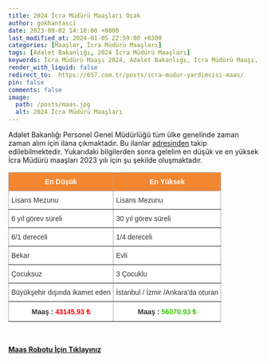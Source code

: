 ```yaml
---
title: 2024 İcra Müdürü Maaşları Ocak
author: gokhantasci
date: 2023-09-02 14:10:00 +0800
last_modified_at: 2024-01-05 22:59:00 +0300
categories: [Maaşlar, İcra Müdürü Maaşları]
tags: [Adalet Bakanlığı, 2024 İcra Müdürü Maaşları]
keywords: İcra Müdürü Maaşı 2024, Adalet Bakanlığı, İcra Müdürü Maaşı, en düşük İcra Müdürü Maaşı, sözleşmeli İcra Müdürü maaşı, sözleşmeli İcra Müdürü Maaşı, Yargıtay, İcra Müdürü Alımı Ne Zaman, İcra Müdürü nedir?, İcra Müdürü nasıl olunur, İcra Müdürülik şartları, İcra Müdürü ne iş yapar?
render_with_liquid: false
redirect_to:  https://657.com.tr/posts/icra-mudur-yardimcisi-maas/
pin: false
comments: false
image:
  path: /posts/maas.jpg
  alt: 2024 İcra Müdürü Maaşları
---
```


Adalet Bakanlığı Personel Genel Müdürlüğü tüm ülke genelinde zaman zaman alım için ilana çıkmaktadır.
Bu ilanlar <a href="https://pgm.adalet.gov.tr/">adresinden</a> takip edilebilmektedir.
Yukarıdaki bilgilerden sonra gelelim en düşük ve en yüksek İcra Müdürü maaşları 2023 yılı için şu şekilde oluşmaktadır.


<style type="text/css">
.tg  {border-collapse:collapse;border-color:#aaa;border-spacing:0;}
.tg td{background-color:#fff;border-color:#aaa;border-style:solid;border-width:1px;color:#333;
  font-family:Arial, sans-serif;font-size:14px;overflow:hidden;padding:10px 5px;word-break:normal;}
.tg th{background-color:#f38630;border-color:#aaa;border-style:solid;border-width:1px;color:#fff;
  font-family:Arial, sans-serif;font-size:14px;font-weight:normal;overflow:hidden;padding:10px 5px;word-break:normal;}
.tg .tg-c3ow{border-color:inherit;text-align:center;vertical-align:top}
.tg .tg-0pky{border-color:inherit;text-align:left;vertical-align:top}
.tg .tg-dvpl{border-color:inherit;text-align:right;vertical-align:top}
</style>
<table class="tg">
<thead>
  <tr>
    <th class="tg-c3ow"><span style="font-weight:bold">En Düşük</span></th>
    <th class="tg-c3ow"><span style="font-weight:bold">En Yüksek</span></th>
  </tr>
</thead>
<tbody>
  <tr>
    <td class="tg-0pky">Lisans Mezunu</td>
    <td class="tg-0pky">Lisans Mezunu</td>
  </tr>
  <tr>
    <td class="tg-0pky">6 yıl görev süreli</td>
    <td class="tg-0pky">30 yıl görev süreli</td>
  </tr>
  <tr>
    <td class="tg-0pky">6/1 dereceli</td>
    <td class="tg-0pky">1/4 dereceli</td>
  </tr>
  <tr>
    <td class="tg-0pky">Bekar</td>
    <td class="tg-0pky">Evli</td>
  </tr>
  <tr>
    <td class="tg-0pky">Çocuksuz</td>
    <td class="tg-0pky">3 Çocuklu</td>
  </tr>
  <tr>
    <td class="tg-dvpl">Büyükşehir dışında ikamet eden</td>
    <td class="tg-0pky">İstanbul / İzmir /Ankara'da oturan</td>
  </tr>
  <tr>
    <td class="tg-c3ow"><span style="font-weight:bold">Maaş : </span><span style="font-weight:bold;color:#FE0000">43145.93 ₺</span></td>
    <td class="tg-c3ow"><span style="font-weight:bold">Maaş : </span><span style="font-weight:bold;color:#32CB00">56070.93 ₺</span></td>
  </tr>
</tbody>
</table>

<span><br>


[**Maaş Robotu İçin Tıklayınız**](https://adliyeci.com.tr/maasyeni/)
